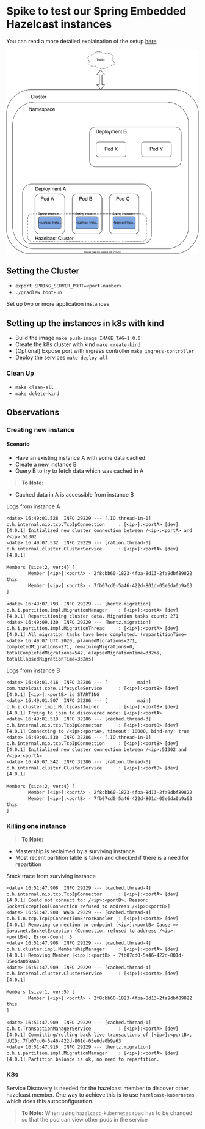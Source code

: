 # Spike to test our Spring Embedded Hazelcast instances

You can read a more detailed explaination of the setup [here](https://mark1626.github.io/posts/2021/01/05/distributed-embedded-cache-in-spring-with-hazelcast/)

![Spring Hazelcast](./spring-hazelcast.svg)

## Setting the Cluster 

- `export SPRING_SERVER_PORT=<port-number>`
- `./gradlew bootRun`

Set up two or more application instances

## Setting up the instances in k8s with kind

- Build the image `make push-image IMAGE_TAG=1.0.0`
- Create the k8s cluster with kind `make create-kind`
- (Optional) Expose port with ingress controller `make ingress-controller`
- Deploy the services `make deploy-all`

### Clean Up

- `make clean-all`
- `make delete-kind`

## Observations

### Creating new instance

#### Scenario

- Have an existing instance A with some data cached
- Create a new instance B
- Query B to try to fetch data which was cached in A

> **To Note:**
  - Cached data in A is accessible from instance B

Logs from instance A

```
<date> 16:49:01.528  INFO 29229 --- [.IO.thread-in-0] c.h.internal.nio.tcp.TcpIpConnection     : [<ip>]:<portA> [dev] [4.0.1] Initialized new cluster connection between /<ip>:<portA> and /<ip>:51302
<date> 16:49:07.532  INFO 29229 --- [ration.thread-0] c.h.internal.cluster.ClusterService      : [<ip>]:<portA> [dev] [4.0.1]

Members {size:2, ver:4} [
        Member [<ip>]:<portA> - 2f8cbb60-1823-4fba-8d13-2fa9dbf89822 this
        Member [<ip>]:<portB> - 7fb07cd0-5a46-422d-801d-05e6da0b9a63
]

<date> 16:49:07.793  INFO 29229 --- [hertz.migration] c.h.i.partition.impl.MigrationManager    : [<ip>]:<portA> [dev] [4.0.1] Repartitioning cluster data. Migration tasks count: 271
<date> 16:49:09.130  INFO 29229 --- [hertz.migration] c.h.i.partition.impl.MigrationThread     : [<ip>]:<portA> [dev] [4.0.1] All migration tasks have been completed. (repartitionTime=<date> 16:49:07 UTC 2020, plannedMigrations=271, completedMigrations=271, remainingMigrations=0, totalCompletedMigrations=542, elapsedMigrationTime=332ms, totalElapsedMigrationTime=332ms)
```

Logs from instance B

```
<date> 16:49:01.416  INFO 32286 --- [           main] com.hazelcast.core.LifecycleService      : [<ip>]:<portB> [dev] [4.0.1] [<ip>]:<portB> is STARTING
<date> 16:49:01.507  INFO 32286 --- [           main] c.h.i.cluster.impl.MulticastJoiner       : [<ip>]:<portB> [dev] [4.0.1] Trying to join to discovered node: [<ip>]:<portA>
<date> 16:49:01.519  INFO 32286 --- [cached.thread-3] c.h.internal.nio.tcp.TcpIpConnector      : [<ip>]:<portB> [dev] [4.0.1] Connecting to /<ip>:<portA>, timeout: 10000, bind-any: true
<date> 16:49:01.530  INFO 32286 --- [.IO.thread-in-0] c.h.internal.nio.tcp.TcpIpConnection     : [<ip>]:<portB> [dev] [4.0.1] Initialized new cluster connection between /<ip>:51302 and /<ip>:<portA>
<date> 16:49:07.542  INFO 32286 --- [ration.thread-0] c.h.internal.cluster.ClusterService      : [<ip>]:<portB> [dev] [4.0.1]

Members {size:2, ver:4} [
        Member [<ip>]:<portA> - 2f8cbb60-1823-4fba-8d13-2fa9dbf89822
        Member [<ip>]:<portB> - 7fb07cd0-5a46-422d-801d-05e6da0b9a63 this
]

```


### Killing one instance

> **To Note:**
  - Mastership is reclaimed by a surviving instance
  - Most recent partition table is taken and checked if there is a need for repartition

Stack trace from surviving instance

```
<date> 16:51:47.908  INFO 29229 --- [cached.thread-4] c.h.internal.nio.tcp.TcpIpConnector      : [<ip>]:<portA> [dev] [4.0.1] Could not connect to: /<ip>:<portB>. Reason: SocketException[Connection refused to address /<ip>:<portB>]
<date> 16:51:47.908  WARN 29229 --- [cached.thread-4] c.h.i.n.tcp.TcpIpConnectionErrorHandler  : [<ip>]:<portA> [dev] [4.0.1] Removing connection to endpoint [<ip>]:<portB> Cause => java.net.SocketException {Connection refused to address /<ip>:<portB>}, Error-Count: 5
<date> 16:51:47.908  INFO 29229 --- [cached.thread-4] c.h.i.cluster.impl.MembershipManager     : [<ip>]:<portA> [dev] [4.0.1] Removing Member [<ip>]:<portB> - 7fb07cd0-5a46-422d-801d-05e6da0b9a63
<date> 16:51:47.909  INFO 29229 --- [cached.thread-4] c.h.internal.cluster.ClusterService      : [<ip>]:<portA> [dev] [4.0.1]

Members {size:1, ver:5} [
        Member [<ip>]:<portA> - 2f8cbb60-1823-4fba-8d13-2fa9dbf89822 this
]

<date> 16:51:47.909  INFO 29229 --- [cached.thread-1] c.h.t.TransactionManagerService          : [<ip>]:<portA> [dev] [4.0.1] Committing/rolling-back live transactions of [<ip>]:<portB>, UUID: 7fb07cd0-5a46-422d-801d-05e6da0b9a63
<date> 16:51:47.916  INFO 29229 --- [hertz.migration] c.h.i.partition.impl.MigrationManager    : [<ip>]:<portA> [dev] [4.0.1] Partition balance is ok, no need to repartition.
```

### K8s

Service Discovery is needed for the hazelcast member to discover other hazelcast member. One way to achieve this
is to use `hazelcast-kubernetes` which does this autoconfiguration.

> **To Note:** When using `hazelcast-kubernetes` rbac has to be changed so that the pod can view other pods in the service
